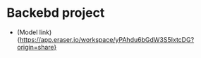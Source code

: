 # Backebd project
- (Model link) {https://app.eraser.io/workspace/yPAhdu6bGdW3S5IxtcDG?origin=share}
